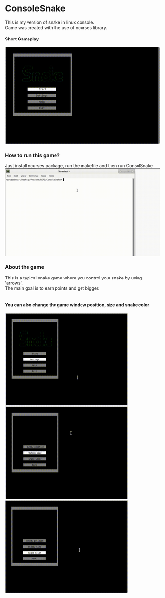 # ConsoleSnake
This is my version of snake in linux console.<br>
Game was created with the use of ncurses library.
#### Short Gameplay
![](photosToReadme/gameplay.gif)
### How to run this game?
Just install ncurses package, run the makefile and then run ConsolSnake
![](photosToReadme/Install.gif)
### About the game
This is a typical snake game where you control your snake by using 'arrows'.<br>
The main goal is to earn points and get bigger.<br><br>

#### You can also change the game window position, size and snake color <br>

<img src="https://github.com/konrad0025/ConsoleSnake/blob/main/photosToReadme/position.gif" width="400" height="300" />


<img src="https://github.com/konrad0025/ConsoleSnake/blob/main/photosToReadme/size.gif" width="400" height="300" />


<img src="https://github.com/konrad0025/ConsoleSnake/blob/main/photosToReadme/color.gif" width="400" height="300" />
